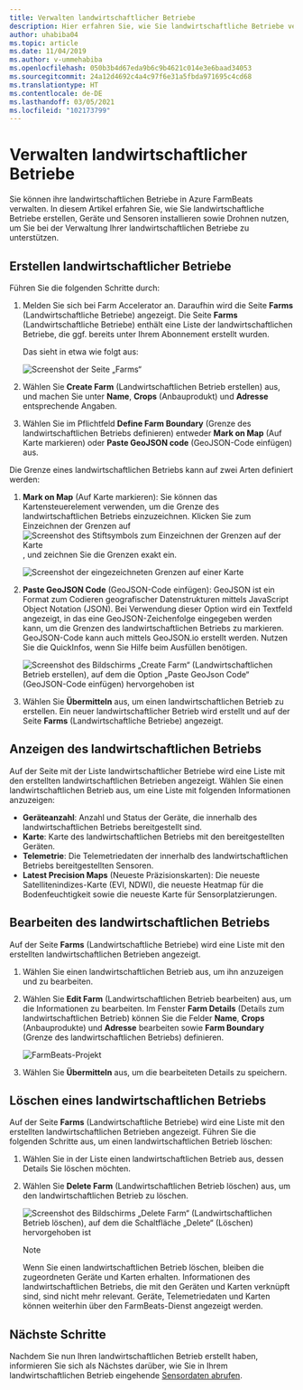 ```yaml
---
title: Verwalten landwirtschaftlicher Betriebe
description: Hier erfahren Sie, wie Sie landwirtschaftliche Betriebe verwalten.
author: uhabiba04
ms.topic: article
ms.date: 11/04/2019
ms.author: v-ummehabiba
ms.openlocfilehash: 050b3b4d67eda9b6c9b4621c014e3e6baad34053
ms.sourcegitcommit: 24a12d4692c4a4c97f6e31a5fbda971695c4cd68
ms.translationtype: HT
ms.contentlocale: de-DE
ms.lasthandoff: 03/05/2021
ms.locfileid: "102173799"
---
```

# <a name="manage-farms"></a>Verwalten landwirtschaftlicher Betriebe

Sie können ihre landwirtschaftlichen Betriebe in Azure FarmBeats verwalten. In diesem Artikel erfahren Sie, wie Sie landwirtschaftliche Betriebe erstellen, Geräte und Sensoren installieren sowie Drohnen nutzen, um Sie bei der Verwaltung Ihrer landwirtschaftlichen Betriebe zu unterstützen.

## <a name="create-farms"></a>Erstellen landwirtschaftlicher Betriebe

Führen Sie die folgenden Schritte durch:

1. Melden Sie sich bei Farm Accelerator an. Daraufhin wird die Seite **Farms** (Landwirtschaftliche Betriebe) angezeigt.
    Die Seite **Farms** (Landwirtschaftliche Betriebe) enthält eine Liste der landwirtschaftlichen Betriebe, die ggf. bereits unter Ihrem Abonnement erstellt wurden.

    Das sieht in etwa wie folgt aus:

    ![Screenshot der Seite „Farms“](./media/create-farms-in-azure-farmbeats/create-farm-main-page-1.png)


2. Wählen Sie **Create Farm** (Landwirtschaftlichen Betrieb erstellen) aus, und machen Sie unter **Name**, **Crops** (Anbauprodukt) und **Adresse** entsprechende Angaben.
3. Wählen Sie im Pflichtfeld **Define Farm Boundary** (Grenze des landwirtschaftlichen Betriebs definieren) entweder **Mark on Map** (Auf Karte markieren) oder **Paste GeoJSON code** (GeoJSON-Code einfügen) aus.

Die Grenze eines landwirtschaftlichen Betriebs kann auf zwei Arten definiert werden:

1. **Mark on Map** (Auf Karte markieren): Sie können das Kartensteuerelement verwenden, um die Grenze des landwirtschaftlichen Betriebs einzuzeichnen. Klicken Sie zum Einzeichnen der Grenzen auf ![Screenshot des Stiftsymbols zum Einzeichnen der Grenzen auf der Karte](./media/create-farms-in-azure-farmbeats/pencil-icon-1.png), und zeichnen Sie die Grenzen exakt ein.

    ![Screenshot der eingezeichneten Grenzen auf einer Karte](./media/create-farms-in-azure-farmbeats/create-farm-mark-on-map-1.png)

2. **Paste GeoJSON Code** (GeoJSON-Code einfügen): GeoJSON ist ein Format zum Codieren geografischer Datenstrukturen mittels JavaScript Object Notation (JSON). Bei Verwendung dieser Option wird ein Textfeld angezeigt, in das eine GeoJSON-Zeichenfolge eingegeben werden kann, um die Grenzen des landwirtschaftlichen Betriebs zu markieren. GeoJSON-Code kann auch mittels GeoJSON.io erstellt werden.
Nutzen Sie die QuickInfos, wenn Sie Hilfe beim Ausfüllen benötigen.

    ![Screenshot des Bildschirms „Create Farm“ (Landwirtschaftlichen Betrieb erstellen), auf dem die Option „Paste GeoJson Code“ (GeoJSON-Code einfügen) hervorgehoben ist](./media/create-farms-in-azure-farmbeats/create-new-farm-1.png)

3.  Wählen Sie **Übermitteln** aus, um einen landwirtschaftlichen Betrieb zu erstellen. Ein neuer landwirtschaftlicher Betrieb wird erstellt und auf der Seite **Farms** (Landwirtschaftliche Betriebe) angezeigt.

## <a name="view-farm"></a>Anzeigen des landwirtschaftlichen Betriebs

Auf der Seite mit der Liste landwirtschaftlicher Betriebe wird eine Liste mit den erstellten landwirtschaftlichen Betrieben angezeigt. Wählen Sie einen landwirtschaftlichen Betrieb aus, um eine Liste mit folgenden Informationen anzuzeigen:

 - **Geräteanzahl**: Anzahl und Status der Geräte, die innerhalb des landwirtschaftlichen Betriebs bereitgestellt sind.
 - **Karte**: Karte des landwirtschaftlichen Betriebs mit den bereitgestellten Geräten.
 - **Telemetrie**: Die Telemetriedaten der innerhalb des landwirtschaftlichen Betriebs bereitgestellten Sensoren.
 - **Latest Precision Maps** (Neueste Präzisionskarten): Die neueste Satellitenindizes-Karte (EVI, NDWI), die neueste Heatmap für die Bodenfeuchtigkeit sowie die neueste Karte für Sensorplatzierungen.

## <a name="edit-farm"></a>Bearbeiten des landwirtschaftlichen Betriebs

Auf der Seite **Farms** (Landwirtschaftliche Betriebe) wird eine Liste mit den erstellten landwirtschaftlichen Betrieben angezeigt.

1.  Wählen Sie einen landwirtschaftlichen Betrieb aus, um ihn anzuzeigen und zu bearbeiten.
2.  Wählen Sie **Edit Farm** (Landwirtschaftlichen Betrieb bearbeiten) aus, um die Informationen zu bearbeiten. Im Fenster **Farm Details** (Details zum landwirtschaftlichen Betrieb) können Sie die Felder **Name**, **Crops** (Anbauprodukte) und **Adresse** bearbeiten sowie **Farm Boundary** (Grenze des landwirtschaftlichen Betriebs) definieren.

    ![FarmBeats-Projekt](./media/create-farms-in-azure-farmbeats/edit-farm-1.png)

3. Wählen Sie **Übermitteln** aus, um die bearbeiteten Details zu speichern.

## <a name="delete-farm"></a>Löschen eines landwirtschaftlichen Betriebs

Auf der Seite **Farms** (Landwirtschaftliche Betriebe) wird eine Liste mit den erstellten landwirtschaftlichen Betrieben angezeigt. Führen Sie die folgenden Schritte aus, um einen landwirtschaftlichen Betrieb löschen:

1.  Wählen Sie in der Liste einen landwirtschaftlichen Betrieb aus, dessen Details Sie löschen möchten.
2.  Wählen Sie **Delete Farm** (Landwirtschaftlichen Betrieb löschen) aus, um den landwirtschaftlichen Betrieb zu löschen.

    ![Screenshot des Bildschirms „Delete Farm“ (Landwirtschaftlichen Betrieb löschen), auf dem die Schaltfläche „Delete“ (Löschen) hervorgehoben ist](./media/create-farms-in-azure-farmbeats/delete-farm-1.png)

    > [!NOTE]
    > Wenn Sie einen landwirtschaftlichen Betrieb löschen, bleiben die zugeordneten Geräte und Karten erhalten. Informationen des landwirtschaftlichen Betriebs, die mit den Geräten und Karten verknüpft sind, sind nicht mehr relevant. Geräte, Telemetriedaten und Karten können weiterhin über den FarmBeats-Dienst angezeigt werden.


## <a name="next-steps"></a>Nächste Schritte

Nachdem Sie nun Ihren landwirtschaftlichen Betrieb erstellt haben, informieren Sie sich als Nächstes darüber, wie Sie in Ihrem landwirtschaftlichen Betrieb eingehende [Sensordaten abrufen](get-sensor-data-from-sensor-partner.md).
